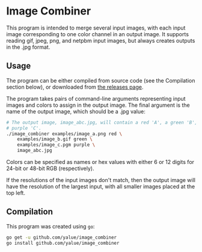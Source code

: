 Image Combiner
==============

This program is intended to merge several input images, with each input image
corresponding to one color channel in an output image. It supports reading
gif, jpeg, png, and netpbm input images, but always creates outputs in the .jpg
format.

Usage
-----

The program can be either compiled from source code (see the Compilation
section below), or downloaded from [the releases page](https://github.com/yalue/image_combiner/releases).

The program takes pairs of command-line arguments representing input images and
colors to assign in the output image. The final argument is the name of the
output image, which should be a .jpg value:

```bash
# The output image, image_abc.jpg, will contain a red 'A', a green 'B', and a
# purple 'C'.
./image_combiner examples/image_a.png red \
    examples/image_b.gif green \
    examples/image_c.pgm purple \
    image_abc.jpg
```

Colors can be specified as names or hex values with either 6 or 12 digits for
24-bit or 48-bit RGB (respectively).

If the resolutions of the input images don't match, then the output image will
have the resolution of the largest input, with all smaller images placed at the
top left.

Compilation
-----------

This program was created using `go`:

```bash
go get -u github.com/yalue/image_combiner
go install github.com/yalue/image_combiner
```
